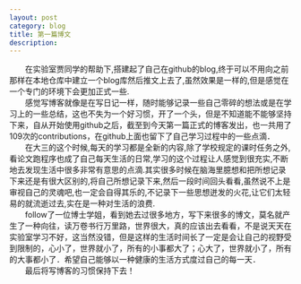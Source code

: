 ```yaml
---
layout: post
category: blog
title: 第一篇博文
description: 
---
```

  
　　在实验室贾同学的帮助下,搭建起了自己在github的blog,终于可以不用向之前那样在本地仓库中建立一个blog库然后推文上去了,虽然效果是一样的,但是感觉在一个专门的环境下会更加正式一些.<br>
　　感觉写博客就像是在写日记一样，随时能够记录一些自己零碎的想法或是在学习上的一些总结，这也不失为一个好习惯，开了一个头，但是不知道能不能够坚持下来，自从开始使用github之后，截至到今天第一篇正式的博客发出，也一共用了109次的contributions，在github上面也留下了自己学习过程中的一些点滴．
　　在大三的这个时候,每天的学习都是全新的内容,除了学校规定的课时任务之外,看论文跑程序也成了自己每天生活的日常,学习的这个过程让人感觉到很充实,不断地去发现生活中很多非常有意思的点滴.其实很多时候在脑海里臆想和把所想记录下来还是有很大区别的,将自己所想记录下来,然后一段时间回头看看,虽然说不上是审视自己的灵魂吧,也一定会自得其乐的,不记录下一些思想迸发的火花,让它们太轻易的就流逝过去,实在是一种对生活的浪费.<br>
　　follow了一位博士学姐，看到她去过很多地方，写下来很多的博文，莫名就产生了一种向往，读万卷书行万里路，世界很大，真的应该出去看看，不是说天天在实验室学习不好，这当然没错，但是这样的生活时间长了一定是会让自己的视野受到限制的，心小了，世界就小了，所有的小事都大了；心大了，世界就小了，所有的大事都小了．希望自己能够以一种健康的生活方式度过自己的每一天．<br>
　　最后将写博客的习惯保持下去！

